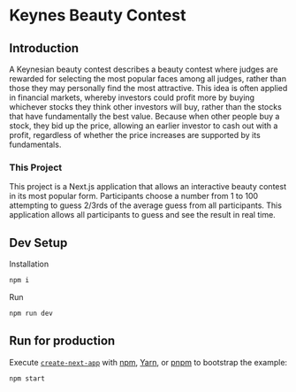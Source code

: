 # Keynes Beauty Contest

## Introduction

A Keynesian beauty contest describes a beauty contest where judges are rewarded for selecting the most popular faces among all judges, rather than those they may personally find the most attractive. This idea is often applied in financial markets, whereby investors could profit more by buying whichever stocks they think other investors will buy, rather than the stocks that have fundamentally the best value. Because when other people buy a stock, they bid up the price, allowing an earlier investor to cash out with a profit, regardless of whether the price increases are supported by its fundamentals.

### This Project

This project is a Next.js application that allows an interactive beauty contest in its most popular form. Participants choose a number from 1 to 100 attempting to guess 2/3rds of the average guess from all participants. This application allows all participants to guess and see the result in real time.

## Dev Setup

Installation

```bash
npm i
```

Run

```bash
npm run dev
```

## Run for production

Execute [`create-next-app`](https://github.com/vercel/next.js/tree/canary/packages/create-next-app) with [npm](https://docs.npmjs.com/cli/init), [Yarn](https://yarnpkg.com/lang/en/docs/cli/create/), or [pnpm](https://pnpm.io) to bootstrap the example:

```bash
npm start
```
